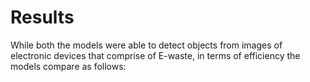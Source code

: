 # Results

While both the models were able to detect objects from images of electronic devices that comprise of E-waste, in terms of efficiency the models compare as follows:


